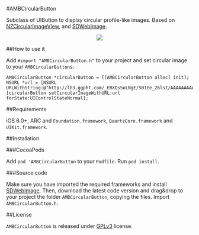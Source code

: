 #AMBCircularButton

Subclass of UIButton to display circular profile-like images. Based on [NZCircularImageView](https://github.com/NZN/NZCircularImageView), and [SDWebImage](https://github.com/rs/SDWebImage). 

<p align='center'>
	<img src='http://s29.postimg.org/jf2lg0mcn/AMBCB.gif' />
</p>

##How to use it

Add ``#import "AMBCircularButton.h"`` to your project and set circular image to your ``AMBCircularButton``s:

```
AMBCircularButton *circularButton = [[AMBCircularButton alloc] init];
NSURL *url = [NSURL URLWithString:@"http://lh3.ggpht.com/_ERXQs5oLNgE/S01Ee_26lsI/AAAAAAAAAlY/1T0Dl4QJiYk/s800/lenaV.jpg"];
[circularButton setCircularImageWithURL:url forState:UIControlStateNormal];
```

##Requirements

iOS 6.0+, ARC and ``Foundation.framework``, ``QuartzCore.framework`` and ``UIKit.framework``.

##Installation

###CocoaPods

Add ``pod 'AMBCircularButton`` to your ``Podfile``. Run ``pod install``.

###Source code

Make sure you have imported the required frameworks and install [SDWebImage](https://github.com/rs/SDWebImage). Then, download the latest code version and drag&drop to your project the folder ``AMBCircularButton``, copying the files. Import ``AMBCircularButton.h``.

##License

``AMBCircularButton`` is released under [GPLv3](https://www.gnu.org/copyleft/gpl.html) license.